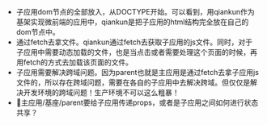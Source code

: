 - 子应用dom节点的全部放入，从DOCTYPE开始。可以看到，用qiankun作为基架实现微前端的应用中，qiankun是把子应用的html结构完全放在自己的dom节点中。
- 通过fetch去拿文件。qiankun通过fetch去获取子应用的js文件。同时，对于子应用中需要动态加载的文件，也是当点击或者需要处理这个页面的时候，再用fetch的方式去加载该页面的文件。
- 子应用需要解决跨域问题。因为parent也就是主应用是通过fetch去拿子应用js文件的，所以存在跨域问题，需要在各自的子应用中去解决跨域。但仅仅是解决开发环境的跨域问题！生产环境不可以这么粗暴！
- 主应用/基座/parent要给子应用传递props，或者是子应用之间如何进行状态共享？